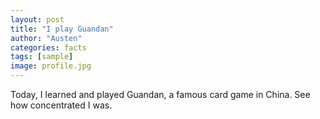 ```yaml
---
layout: post
title: "I play Guandan"
author: "Austen"
categories: facts
tags: [sample]
image: profile.jpg
---
```


Today, I learned and played Guandan, a famous card game in China. See how concentrated I was.

